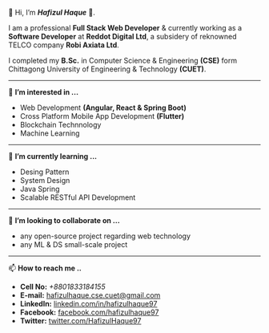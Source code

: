 👋 Hi, I’m ***Hafizul Haque*** 🙂.

I am a professional **Full Stack Web Developer** & currently working as a **Software Developer** at **Reddot Digital Ltd**, a subsidery of reknowned TELCO company **Robi Axiata Ltd**.

I completed my **B.Sc.** in Computer Science & Engineering **(CSE)** form Chittagong University of Engineering & Technology **(CUET)**. 

<hr/>

👀 **I’m interested in ...**

- Web Development **(Angular, React & Spring Boot)**
- Cross Platform Mobile App Development **(Flutter)**
- Blockchain Technnology
- Machine Learning

<hr/>

🌱 **I’m currently learning ...**

 - Desing Pattern
 - System Design
 - Java Spring
 - Scalable RESTful API Development
 
 <hr/>
 
💞️ **I’m looking to collaborate on ...**

- any open-source project regarding web technology 
- any ML & DS small-scale project

<hr/>

📫 **How to reach me ..**

- **Cell No:** *+8801833184155*
- **E-mail:** [hafizulhaque.cse.cuet@gmail.com](mailto:hafizulhaque.cse.cuet@gmail.com)
- **LinkedIn:** [linkedin.com/in/hafizulhaque97](https://www.linkedin.com/in/hafizulhaque97)
- **Facebook:** [facebook.com/hafizulhaque97](https://www.facebook.com/hafizulhaque97)
- **Twitter:** [twitter.com/HafizulHaque97](https://twitter.com/HafizulHaque97)


<!---
HafizulHaque/HafizulHaque is a ✨ special ✨ repository because its `README.md` (this file) appears on your GitHub profile.
You can click the Preview link to take a look at your changes.
--->

